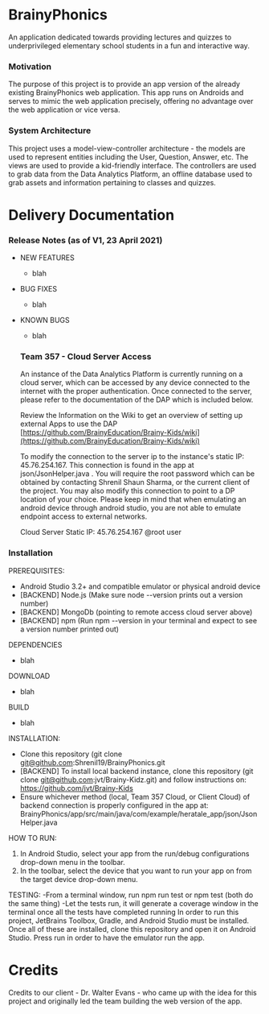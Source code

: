 # BrainyPhonics
An application dedicated towards providing lectures and quizzes to underprivileged elementary school students in a fun and interactive way.

### Motivation
The purpose of this project is to provide an app version of the already existing BrainyPhonics web application. This app runs on Androids and serves to mimic the web application precisely, offering no advantage over the web application or vice versa.

### System Architecture
This project uses a model-view-controller architecture - the models are used to represent entities including the User, Question, Answer, etc. The views are used to provide a kid-friendly interface. The controllers are used to grab data from the Data Analytics Platform, an offline database used to grab assets and information pertaining to classes and quizzes.

# Delivery Documentation

### Release Notes (as of V1, 23 April 2021)
- NEW FEATURES
  - blah
- BUG FIXES
  - blah
- KNOWN BUGS
  - blah
  
  ### Team 357 - Cloud Server Access
  An instance of the Data Analytics Platform is currently running on a cloud server, which can be accessed by any device connected to the internet with the proper authentication. Once connected to the server, please refer to the documentation of the DAP which is included below.

  Review the Information on the Wiki to get an overview of setting up external Apps to use the DAP
  [https://github.com/BrainyEducation/Brainy-Kids/wiki](https://github.com/BrainyEducation/Brainy-Kids/wiki)

  To modify the connection to the server ip to the instance's static IP: 45.76.254.167. This connection is found in the app at json/JsonHelper.java . You will require the root password which can be obtained by contacting Shrenil Shaun Sharma, or the current client of the project. You may also modify this connection to point to a DP location of your choice. Please keep in mind that when emulating an android device through android studio, you are not able to emulate endpoint access to external networks. 

  Cloud Server Static IP: 45.76.254.167
  @root user
  
### Installation
PREREQUISITES: 
  - Android Studio 3.2+ and compatible emulator or physical android device
  - [BACKEND] Node.js (Make sure node --version prints out a version number)
  - [BACKEND] MongoDb (pointing to remote access cloud server above)
  - [BACKEND] npm (Run npm --version in your terminal and expect to see a version number printed out)
  
DEPENDENCIES
  - blah
  
DOWNLOAD
  - blah
  
BUILD
  - blah
  
INSTALLATION:
  - Clone this repository (git clone git@github.com:Shrenil19/BrainyPhonics.git
  - [BACKEND] To install local backend instance, clone this repository (git clone git@github.com:jvt/Brainy-Kidz.git) and follow instructions on: https://github.com/jvt/Brainy-Kids
  - Ensure whichever method (local, Team 357 Cloud, or Client Cloud) of backend connection is properly configured in the app at: BrainyPhonics/app/src/main/java/com/example/heratale_app/json/JsonHelper.java 
  
HOW TO RUN:
  1. In Android Studio, select your app from the run/debug configurations drop-down menu in the toolbar.
  2. In the toolbar, select the device that you want to run your app on from the target device drop-down menu.
  
TESTING:
    -From a terminal window, run npm run test or npm test (both do the same thing)
    -Let the tests run, it will generate a coverage window in the terminal once all the tests have completed running
In order to run this project, JetBrains Toolbox, Gradle, and Android Studio must be installed. Once all of these are installed, clone this repository and open it on Android Studio. Press run in order to have the emulator run the app.

# Credits
Credits to our client - Dr. Walter Evans - who came up with the idea for this project and originally led the team building the web version of the app.
